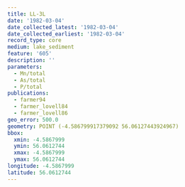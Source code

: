 ```yaml
---
title: LL-3L
date: '1982-03-04'
date_collected_latest: '1982-03-04'
date_collected_earliest: '1982-03-04'
record_type: core
medium: lake_sediment
feature: '605'
description: ''
parameters:
  - Mn/total
  - As/total
  - P/total
publications:
  - farmer94
  - farmer_lovell84
  - farmer_lovell86
geo_error: 500.0
geometry: POINT (-4.586799917379092 56.06127443924967)
bbox:
  xmin: -4.5867999
  ymin: 56.0612744
  xmax: -4.5867999
  ymax: 56.0612744
longitude: -4.5867999
latitude: 56.0612744
---
```

